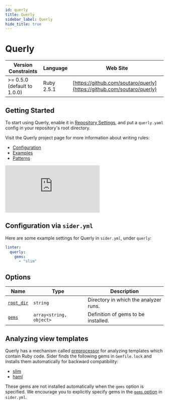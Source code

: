 ```yaml
---
id: querly
title: Querly
sidebar_label: Querly
hide_title: true
---
```


# Querly

| Version Constraints | Language | Web Site |
| ----------------- | -------- | -------- |
| >= 0.5.0 (default to 1.0.0) | Ruby 2.5.1 | [https://github.com/soutaro/querly](https://github.com/soutaro/querly) |

## Getting Started

To start using Querly, enable it in [Repository Settings](../../getting-started/repository-settings.md),
and put a `querly.yaml` config in your repository's root directory.

Visit the Querly project page for more information about writing rules:

* [Configuration](https://github.com/soutaro/querly/blob/master/manual/configuration.md)
* [Examples](https://github.com/soutaro/querly/blob/master/manual/examples.md)
* [Patterns](https://github.com/soutaro/querly/blob/master/manual/patterns.md)

<div class="Video">
 <iframe class="Video__iframe" src="https://www.youtube.com/embed/WtHmNuWJzPA" frameborder="0" allowfullscreen></iframe>
</div>

## Configuration via `sider.yml`

Here are some example settings for Querly in `sider.yml`, under `querly`:

```yaml
linter:
  querly:
    gems:
      - "slim"
```

## Options

| Name | Type | Description |
| ---- | ---- | ----------- |
| [`root_dir`](../../getting-started/custom-configuration.md#root_dir-option) | `string` | Directory in which the analyzer runs. |
| [`gems`](../../getting-started/custom-configuration.md#gems-option) | `array<string, object>` | Definition of gems to be installed. |

## Analyzing view templates

Querly has a mechanism called [preprocessor](https://github.com/soutaro/querly/blob/master/manual/configuration.md#preprocessor) for analyzing templates which contain Ruby code.
Sider finds the following gems in `Gemfile.lock` and installs them automatically for backward compatibility:

- [slim](https://github.com/slim-template/slim)
- [haml](https://github.com/haml/haml)

These gems are not installed automatically when the `gems` option is specified. We encourage you to explicitly specify gems in the [`gems` option](../../getting-started/custom-configuration.md#gems-option) in `sider.yml`.
